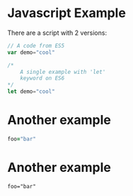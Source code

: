 # Javascript Example

There are a script with 2 versions:

```javascript fence_title="ES5"
// A code from ES5
var demo="cool"
```
```javascript fence_title="ES6"
/*
    A single example with 'let'
    keyword on ES6
*/
let demo="cool"
```

# Another example
```ruby
foo="bar"
```

# Another example
```
foo="bar"
```